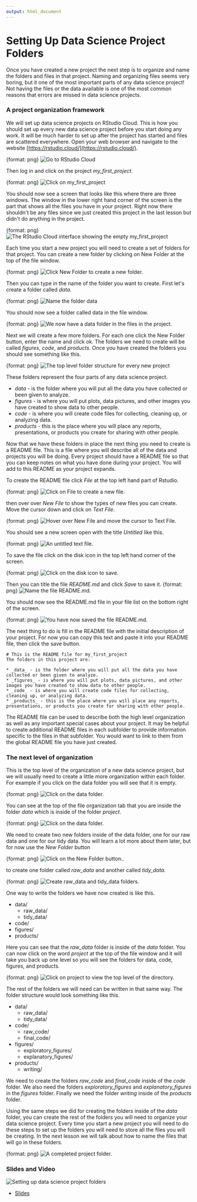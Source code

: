 ```yaml
---
output: html_document
---
```



# Setting Up Data Science Project Folders

Once you have created a new project the next step is to organize and name the folders and files in that project. Naming and organizing files seems very boring, but it one of the most important parts of any data science project! Not having the files or the data available is one of the most common reasons that errors are missed in data science projects.


### A project organization framework

We will set up data science projects on RStudio Cloud. This is how you should set up every new data science project before you start doing any work. It will be much harder to set up after the project has started and files are scattered everywhere.  Open your web browser and navigate to the website [https://rstudio.cloud/](https://rstudio.cloud/).

{format: png}
![Go to RStudio Cloud](https://docs.google.com/presentation/d/1jNeIkKjyVenNF5AEqNpspnLuKXSiXbg-I6VC_uy-b70/export/png?id=1jNeIkKjyVenNF5AEqNpspnLuKXSiXbg-I6VC_uy-b70&pageid=g313ecd4576_0_79)


Then log in and click on the project *my_first_project*.

{format: png}
![Click on my_first_project](https://docs.google.com/presentation/d/1jNeIkKjyVenNF5AEqNpspnLuKXSiXbg-I6VC_uy-b70/export/png?id=1jNeIkKjyVenNF5AEqNpspnLuKXSiXbg-I6VC_uy-b70&pageid=g313ecd4576_0_2)



You should now see a screen that looks like this where there are three windows. The window in the lower right hand corner of the screen is the part that shows all the files you have in your project. Right now there shouldn't be any files since we just created this project in the last lesson but didn't do anything in the project.

{format: png}
![The RStudio Cloud interface showing the empty my_first_project](https://docs.google.com/presentation/d/1jNeIkKjyVenNF5AEqNpspnLuKXSiXbg-I6VC_uy-b70/export/png?id=1jNeIkKjyVenNF5AEqNpspnLuKXSiXbg-I6VC_uy-b70&pageid=g313ecd4576_0_155)



Each time you start a new project you will need to create a set of folders for that project. You can create a new folder by clicking on New Folder at the top of the file window.

{format: png}
![Click New Folder to create a new folder.](https://docs.google.com/presentation/d/1jNeIkKjyVenNF5AEqNpspnLuKXSiXbg-I6VC_uy-b70/export/png?id=1jNeIkKjyVenNF5AEqNpspnLuKXSiXbg-I6VC_uy-b70&pageid=g313ecd4576_0_161)


Then you can type in the name of the folder you want to create. First let's create a folder called _data_.

{format: png}
![Name the folder data](https://docs.google.com/presentation/d/1jNeIkKjyVenNF5AEqNpspnLuKXSiXbg-I6VC_uy-b70/export/png?id=1jNeIkKjyVenNF5AEqNpspnLuKXSiXbg-I6VC_uy-b70&pageid=g313ecd4576_0_168)


You should now see a folder called data in the file window.


{format: png}
![We now have a data folder in the files in the project.](https://docs.google.com/presentation/d/1jNeIkKjyVenNF5AEqNpspnLuKXSiXbg-I6VC_uy-b70/export/png?id=1jNeIkKjyVenNF5AEqNpspnLuKXSiXbg-I6VC_uy-b70&pageid=g313ecd4576_0_173)

Next we will create a few more folders. For each one click the New Folder button, enter the name and click ok. The folders we need to create will be called *figures*, *code*, and *products*. Once you have created the folders you should see something like this.

{format: png}
![The top level folder structure for every new project](https://docs.google.com/presentation/d/1jNeIkKjyVenNF5AEqNpspnLuKXSiXbg-I6VC_uy-b70/export/png?id=1jNeIkKjyVenNF5AEqNpspnLuKXSiXbg-I6VC_uy-b70&pageid=g313ecd4576_0_184)


These folders represent the four parts of any data science project.

* _data_ - is the folder where you will put all the data you have collected or been given to analyze.
* _figures_ - is where you will put plots, data pictures, and other images you have created to show data to other people.
* _code_ - is where you will create code files for collecting, cleaning up, or analyzing data.
* _products_ - this is the place where you will place any reports, presentations, or products you create for sharing with other people.

Now that we have these folders in place the next thing you need to create is a README file. This is a file where you will describe all of the data and projects you will be doing. Every project should have a README file so that you can keep notes on what you have done during your project. You will add to this README as your project expands.

To create the README file click _File_ at the top left hand part of Rstudio.

{format: png}
![Click on File to create a new file.](https://docs.google.com/presentation/d/1jNeIkKjyVenNF5AEqNpspnLuKXSiXbg-I6VC_uy-b70/export/png?id=1jNeIkKjyVenNF5AEqNpspnLuKXSiXbg-I6VC_uy-b70&pageid=g313ecd4576_0_190)

then over over _New File_ to show the types of new files you can create. Move the cursor down and click on _Text File_.

{format: png}
![Hover over New File and move the cursor to Text File.](https://docs.google.com/presentation/d/1jNeIkKjyVenNF5AEqNpspnLuKXSiXbg-I6VC_uy-b70/export/png?id=1jNeIkKjyVenNF5AEqNpspnLuKXSiXbg-I6VC_uy-b70&pageid=g313ecd4576_0_190)


You should see a new screen open with the title _Untitled_ like this.

{format: png}
![An untitled text file.](https://docs.google.com/presentation/d/1jNeIkKjyVenNF5AEqNpspnLuKXSiXbg-I6VC_uy-b70/export/png?id=1jNeIkKjyVenNF5AEqNpspnLuKXSiXbg-I6VC_uy-b70&pageid=g313ecd4576_0_202)



To save the file click on the disk icon in the top left hand corner of the screen.

{format: png}
![Click on the disk icon to save. ](https://docs.google.com/presentation/d/1jNeIkKjyVenNF5AEqNpspnLuKXSiXbg-I6VC_uy-b70/export/png?id=1jNeIkKjyVenNF5AEqNpspnLuKXSiXbg-I6VC_uy-b70&pageid=g313ecd4576_0_208)

Then you can title the file _README.md_ and click _Save_ to save it.
{format: png}
![Name the file README.md. ](https://docs.google.com/presentation/d/1jNeIkKjyVenNF5AEqNpspnLuKXSiXbg-I6VC_uy-b70/export/png?id=1jNeIkKjyVenNF5AEqNpspnLuKXSiXbg-I6VC_uy-b70&pageid=g313ecd4576_0_214)


You should now see the README.md file in your file list on the bottom right of the screen.

{format: png}
![You have now saved the file README.md. ](https://docs.google.com/presentation/d/1jNeIkKjyVenNF5AEqNpspnLuKXSiXbg-I6VC_uy-b70/export/png?id=1jNeIkKjyVenNF5AEqNpspnLuKXSiXbg-I6VC_uy-b70&pageid=g313ecd4576_0_219)


The next thing to do is fill in the README file with the initial description of your project. For now you can copy this text and paste it into your README file, then click the save button.  

```text
# This is the README file for my_first_project
The folders in this project are:

* _data_ - is the folder where you will put all the data you have collected or been given to analyze.
* _figures_ - is where you will put plots, data pictures, and other images you have created to show data to other people.
* _code_ - is where you will create code files for collecting, cleaning up, or analyzing data.
* _products_ - this is the place where you will place any reports, presentations, or products you create for sharing with other people.
```

The README file can be used to describe both the high level organization as well as any important special cases about your project. It may be helpful to create additional README files in each subfolder to provide information specific to the files in that subfolder. You would want to link to them from the global README file you have just created.


### The next level of organization

This is the top level of the organization of a new data science project, but we will usually need to create a little more organization within each folder. For example if you click on the data folder you will see that it is empty.

{format: png}
![Click on the data folder. ](https://docs.google.com/presentation/d/1jNeIkKjyVenNF5AEqNpspnLuKXSiXbg-I6VC_uy-b70/export/png?id=1jNeIkKjyVenNF5AEqNpspnLuKXSiXbg-I6VC_uy-b70&pageid=g313ecd4576_0_224)


You can see at the top of the file organization tab that you are inside the folder *data* which is inside of the folder *project*.

{format: png}
![Click on the data folder. ](https://docs.google.com/presentation/d/1jNeIkKjyVenNF5AEqNpspnLuKXSiXbg-I6VC_uy-b70/export/png?id=1jNeIkKjyVenNF5AEqNpspnLuKXSiXbg-I6VC_uy-b70&pageid=g313fb888ea_0_1)


We need to create two new folders inside of the data folder, one for our raw data and one for our tidy data. You will learn a lot more about them later, but for now use the *New Folder* button

{format: png}
![Click on the New Folder button.. ](https://docs.google.com/presentation/d/1jNeIkKjyVenNF5AEqNpspnLuKXSiXbg-I6VC_uy-b70/export/png?id=1jNeIkKjyVenNF5AEqNpspnLuKXSiXbg-I6VC_uy-b70&pageid=g313fb888ea_0_14)


to create one folder called *raw_data* and another called *tidy_data*.

{format: png}
![Create raw_data and tidy_data folders. ](https://docs.google.com/presentation/d/1jNeIkKjyVenNF5AEqNpspnLuKXSiXbg-I6VC_uy-b70/export/png?id=1jNeIkKjyVenNF5AEqNpspnLuKXSiXbg-I6VC_uy-b70&pageid=g313fb888ea_0_8)


One way to write the folders we have now created is like this.

* data/
  * raw_data/
  * tidy_data/
* code/
* figures/
* products/

Here you can see that the *raw_data* folder is inside of the *data* folder. You can now click on the word *project* at the top of the file window and it will take you back up one level so you will see the folders for data, code, figures, and products.

{format: png}
![Click on project to view the top level of the directory. ](https://docs.google.com/presentation/d/1jNeIkKjyVenNF5AEqNpspnLuKXSiXbg-I6VC_uy-b70/export/png?id=1jNeIkKjyVenNF5AEqNpspnLuKXSiXbg-I6VC_uy-b70&pageid=g313fb888ea_0_20)



The rest of the folders we will need can be written in that same way. The folder structure would look something like this.

* data/
  * raw_data/
  * tidy_data/
* code/
  * raw_code/
  * final_code/
* figures/
  * exploratory_figures/
  * explanatory_figures/
* products/
  * writing/

We need to create the folders *raw_code* and *final_code* inside of the *code* folder. We also need the folders *exploratory_figures* and *explanatory_figures* in the *figures* folder. Finally we need the folder *writing* inside of the *products* folder.

Using the same steps we did for creating the folders inside of the *data* folder, you can create the rest of the folders you will need to organize your data science project. Every time you start a new project you will need to do these steps to set up the folders you will need to store all the files you will be creating. In the next lesson we will talk about how to name the files that will go in these folders.

{format: png}
![A completed project folder. ](https://docs.google.com/presentation/d/1jNeIkKjyVenNF5AEqNpspnLuKXSiXbg-I6VC_uy-b70/export/png?id=1jNeIkKjyVenNF5AEqNpspnLuKXSiXbg-I6VC_uy-b70&pageid=g313fb888ea_0_31)


### Slides and Video

![Setting up data science project folders](https://youtu.be/cELGFJ1n3Vk)

* [Slides](https://docs.google.com/presentation/d/1jNeIkKjyVenNF5AEqNpspnLuKXSiXbg-I6VC_uy-b70/edit?usp=sharing)
